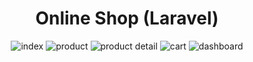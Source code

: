<div align="center">
    <h1>Online Shop (Laravel)</h1>
    <img alt="index" src="https://i.imgur.com/4Tljdwi.png" />
    <img alt="product" src="https://i.imgur.com/STnrheY.png" />
    <img alt="product detail" src="https://i.imgur.com/ADFP8d8.png" />
    <img alt="cart" src="https://i.imgur.com/BcB65Xx.png" />
    <img alt="dashboard" src="https://i.imgur.com/fNPNnMu.png" />
</div>



